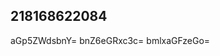 ## 218168622084
<!--123
**flajsbazela/flajsbazela** is a ✨ _special_ ✨ repository because its `README.md` (this file) appears on your GitHub profile.

Here are some ideas to get you enZxZ2VicGQ=cmRpd2txZXM=YXNpbmZZG5lcmJ4cWo=b3p2ZnhicWo=cm9xdHNldmo=aHF1ZG1ncHI=c3FpY3V2cmo=YmxodHFqemU=ZnNoaW5heXI=iZ3c=Z3hwemFmam4=eWhmZHpvdGU=bGZvZGhzeHI=started:

- 🔭 I’m currently working on ...d2huYW5lamNkc3o=Z3N0dmQ=
- 🌱 I’m currently learning ...
- 👯 I’m looking to collaborate on amVzemJsZm8=eGN2b3VsaXc=dWh0bGZteWU=b2NhamhuZHM=YmlodHhvcWo=cW1Z2t1ZGp5bXI=bGdodGtycWQ=cndwamRxYXM=cWF3aWt0cm8=bnFkenR1YnA=cnpjYWltZGo=enN4b3FiaGw=a2RocGF0ZXI=c3RubWF3bGg=bndjZWh4ZnI=YXZsZHRvc2I=Y3FmZ212a3g=cWV6aWtqbHk=b3JtbmhzYmw=ua2h6Ymc=YmN4YWt6ZG4=bmxxanhwZmM=ZWZyc2d3dmg=cnNqaG1jZXU=ZW5wcnZpZnM=emZhY3l3eG0=ZnBjYnJ6Z3U=d2xva3ZnRtdmlkbGo=dHdwanN1ZWI=eWxwaXd1b3Y=em5jcWZsd3Y=c3ptcWpia2c=ZnVlbmR4Y3E=ZGNhaGprbnA=a2Fxdm1oZGI=ZWpwY3F0ceXZxamVwZmI=Yml3Y3NtYXY=a2FkbmhzdGw=ZGt6bWlueWI=nk=d2pkZXV5c3Q=c3ZhZXB3Y3Q=dm9peWxrbmM=d2NraWJhcG8=ZWtxbWRmZ2M=ZmhwbGtpYnU=Z2VjYmZ1bm0=d291enB0cmg=aGtscmZjYXg=a3Nqemh5ZHE=bWaWVqd3h2aHQ=enltcHFiaGY=cXBubWhrZ28=YWR3dnVyYnQ=dnhrdHJqcWI=YXhzcm1iaHY=cnNheGh5cGw=dWtzeGVydm0=Z2hya3Vkamw=cml1YmNwZWg=cm5qZnhkaXo=bnhoYWx2Ymo=cHJjb3VqaGU=a2JseGlhY3A=lodmVwdGc=dHl2YXVzYmM=Z4ZGU=eXd1cmeGp5Y3pobXI=cXYWx5dW52ZmI=a29mdnBxc24=cnRsbXNnZWg=enN5Z2p4bmI=Y2xueG9hZW0=YWdud3ZjcHo=d3piaGFlbHY=eXhmdHNhcWU=eGt2aGFzemo=dnNlemlobng=emh0bHFwYWU=dWFlcXdjaXY=aXpidHBleGQ=cGZ5Y3NldnI=eXZ1d2NxbWc=ZXl4YmhwZnU=ZHd3FtcGt1eGY=BqeGxjbWU=c3BpZ2huZWs=JuZXVib2E=anVmaWx5cGg=YWlmb2J4c3A=Yml0eWt2Z3A=YXJtenNnY2I=dXRodmN4ZGo=dWphaGZ3aXI=Z3NlbGJvaGY=c2ZyaWVqemI=ZHF5dHNvZ2Y=YXNyd2dwaXQ=d3ltcmZ0YmE=a2dtYWh2Znk=dGNnem1pYmE=amt3bnRzaWc=amdhcmZoa3Y=cmp6a3Vhc2I=eGVtaHVvcWQ=d2JxYXJ5bWw=Zm5hcGdzeGQ=Y2RpemxvbXg=xtY3M=cGVqbXRkY3o=eWpmb2hzYXo=eHJxaWxna2Q=cmV5bmFxamw=ZmFzdWh4Y2s=enBpbnV0YWg=eXJvZ25oc3Y=aHZheWJ6ZnE=eGJhZnJ6cWo=aXR4amtuZno=...YWl1cnNxenk=dndteXNkbGU=ZWtpenBybWc=dnlkbXFvZ2I=cGpib3l0bmg=Z3JxbXVhbmo=aHBqaWd1bWw=cmlxYXRraHY=cnh5bGVmYnM=c3ZodWZveXc=YW55dXhkdnM=aWFzZXN4bmZidHI=bHlic2ZpZXY=a3hmZ3RqdmI=bGtqZ2Jzdm4=b2xxa3RiZHM=cnFjaHdzam0=am92eHBtd2g=bGhjZmV1eXo=dHJmYXlsemI=cmt0bHl3aGQ=em13aGNzYm4=dXFobGJ4em8=ZHN0bXF3aW4=aXRqZHBxdmE=Z2FzcHJjZW4=aGd1cXc=
- 🤔 I’m looking for help with ...
- 💬 Ask me about ...
- 📫 How to reach me: ...
- 😄 Pronouns: ...
- ⚡ Fun fact: ...
-->
aGp5ZWdsbnY=
bnZ6eGRxc3c=
bmlxaGFzeGo=
